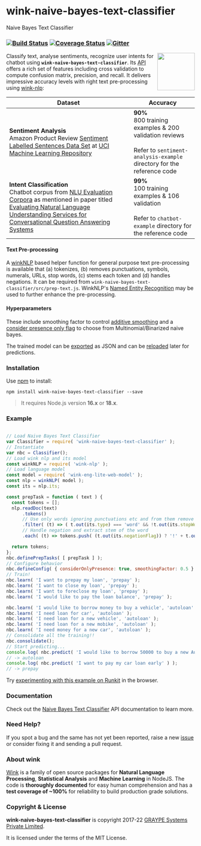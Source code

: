 
# wink-naive-bayes-text-classifier

Naive Bayes Text Classifier

### [![Build Status](https://github.com/winkjs/wink-naive-bayes-text-classifier/actions/workflows/node.js.yml/badge.svg)](https://github.com/winkjs/wink-naive-bayes-text-classifier/actions/workflows/node.js.yml/) [![Coverage Status](https://coveralls.io/repos/github/winkjs/wink-naive-bayes-text-classifier/badge.svg?branch=master)](https://coveralls.io/github/winkjs/wink-naive-bayes-text-classifier?branch=master) [![Gitter](https://img.shields.io/gitter/room/nwjs/nw.js.svg)](https://gitter.im/winkjs/Lobby)

<img align="right" src="https://decisively.github.io/wink-logos/logo-title.png" width="100px" >

Classify text, analyse sentiments, recognize user intents for chatbot using **`wink-naive-bayes-text-classifier`**. Its [API](http://winkjs.org/wink-naive-bayes-text-classifier/NaiveBayesTextClassifier.html) offers a rich set of features including cross validation to compute confusion matrix, precision, and recall. It delivers impressive accuracy levels with right text pre-processing using [wink-nlp](https://www.npmjs.com/package/wink-nlp):

| Dataset | Accuracy |
| --- | --- |
| **Sentiment Analysis**<br/>Amazon Product Review [Sentiment Labelled Sentences Data Set](https://archive.ics.uci.edu/ml/machine-learning-databases/00331/) at [UCI Machine Learning Repository](https://archive.ics.uci.edu/ml/index.php) | **90%** <br/> 800 training examples & 200 validation reviews<br/><br/>Refer to `sentiment-analysis-example` directory for the reference code |
| **Intent Classification**<br/>Chatbot corpus from [NLU Evaluation Corpora](https://github.com/sebischair/NLU-Evaluation-Corpora) as mentioned in paper titled [Evaluating Natural Language Understanding Services for Conversational Question Answering Systems](https://aclanthology.org/W17-5522.pdf) | **99%** <br/>100 training examples & 106 validation<br/><br/>Refer to `chatbot-example` directory for the reference code |

#### Text Pre-processing
A [winkNLP](https://github.com/winkjs/wink-nlp) based helper function for general purpose text pre-processing is available that (a) tokenizes, (b) removes punctuations, symbols, numerals, URLs, stop words, (c) stems each token and (d) handles negations. It can be required from `wink-naive-bayes-text-classifier/src/prep-text.js`. WinkNLP's [Named Entity Recognition](https://winkjs.org/wink-nlp/getting-started.html) may be used to further enhance the pre-processing.

#### Hyperparameters
These include smoothing factor to control [additive smoothing](https://winkjs.org/wink-naive-bayes-text-classifier/NaiveBayesTextClassifier.html#defineConfig) and a [consider presence only flag](https://winkjs.org/wink-naive-bayes-text-classifier/NaiveBayesTextClassifier.html#defineConfig) to choose from Multinomial/Binarized naive bayes.

The trained model can be [exported](https://winkjs.org/wink-naive-bayes-text-classifier/NaiveBayesTextClassifier.html#exportJSON) as JSON and can be [reloaded](https://winkjs.org/wink-naive-bayes-text-classifier/NaiveBayesTextClassifier.html#importJSON) later for predictions.


### Installation
Use [npm](https://www.npmjs.com/package/wink-naive-bayes-text-classifier) to install:
```
npm install wink-naive-bayes-text-classifier --save
```

> It requires Node.js version **16.x** or **18.x**.

### Example
```javascript

// Load Naive Bayes Text Classifier
var Classifier = require( 'wink-naive-bayes-text-classifier' );
// Instantiate
var nbc = Classifier();
// Load wink nlp and its model
const winkNLP = require( 'wink-nlp' );
// Load language model
const model = require( 'wink-eng-lite-web-model' );
const nlp = winkNLP( model );
const its = nlp.its;

const prepTask = function ( text ) {
  const tokens = [];
  nlp.readDoc(text)
      .tokens()
      // Use only words ignoring punctuations etc and from them remove stop words
      .filter( (t) => ( t.out(its.type) === 'word' && !t.out(its.stopWordFlag) ) )
      // Handle negation and extract stem of the word
      .each( (t) => tokens.push( (t.out(its.negationFlag)) ? '!' + t.out(its.stem) : t.out(its.stem) ) );

  return tokens;
};
nbc.definePrepTasks( [ prepTask ] );
// Configure behavior
nbc.defineConfig( { considerOnlyPresence: true, smoothingFactor: 0.5 } );
// Train!
nbc.learn( 'I want to prepay my loan', 'prepay' );
nbc.learn( 'I want to close my loan', 'prepay' );
nbc.learn( 'I want to foreclose my loan', 'prepay' );
nbc.learn( 'I would like to pay the loan balance', 'prepay' );

nbc.learn( 'I would like to borrow money to buy a vehicle', 'autoloan' );
nbc.learn( 'I need loan for car', 'autoloan' );
nbc.learn( 'I need loan for a new vehicle', 'autoloan' );
nbc.learn( 'I need loan for a new mobike', 'autoloan' );
nbc.learn( 'I need money for a new car', 'autoloan' );
// Consolidate all the training!!
nbc.consolidate();
// Start predicting...
console.log( nbc.predict( 'I would like to borrow 50000 to buy a new Audi R8 in New York' ) );
// -> autoloan
console.log( nbc.predict( 'I want to pay my car loan early' ) );
// -> prepay
```

Try [experimenting with this example on Runkit](https://npm.runkit.com/wink-naive-bayes-text-classifier) in the browser.

### Documentation
Check out the [Naive Bayes Text Classifier](http://winkjs.org/wink-naive-bayes-text-classifier/) API documentation to learn more.

### Need Help?
If you spot a bug and the same has not yet been reported, raise a new [issue](https://github.com/winkjs/wink-naive-bayes-text-classifier/issues) or consider fixing it and sending a pull request.

### About wink
[Wink](http://winkjs.org/) is a family of open source packages for **Natural Language Processing**, **Statistical Analysis** and **Machine Learning** in NodeJS. The code is **thoroughly documented** for easy human comprehension and has a **test coverage of ~100%** for reliability to build production grade solutions.


### Copyright & License
**wink-naive-bayes-text-classifier** is copyright 2017-22 [GRAYPE Systems Private Limited](http://graype.in/).

It is licensed under the terms of the MIT License.
